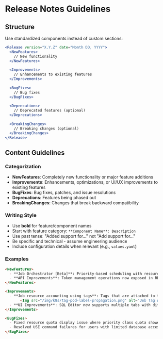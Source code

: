 # Release Notes Guidelines

## Structure

Use standardized components instead of custom sections:

```jsx
<Release version="X.Y.Z" date="Month DD, YYYY">
  <NewFeatures>
    // New functionality
  </NewFeatures>
  
  <Improvements>
    // Enhancements to existing features
  </Improvements>
  
  <BugFixes>
    // Bug fixes
  </BugFixes>
  
  <Deprecations>
    // Deprecated features (optional)
  </Deprecations>
  
  <BreakingChanges>
    // Breaking changes (optional)
  </BreakingChanges>
</Release>
```

## Content Guidelines

### Categorization
- **NewFeatures**: Completely new functionality or major feature additions
- **Improvements**: Enhancements, optimizations, or UI/UX improvements to existing features
- **BugFixes**: Bug fixes, patches, and issue resolutions
- **Deprecations**: Features being phased out
- **BreakingChanges**: Changes that break backward compatibility

### Writing Style
- Use **bold** for feature/component names
- Start with feature category: `**Component Name**: Description`
- Use past tense: "Added support for..." not "Add support for..."
- Be specific and technical - assume engineering audience
- Include configuration details when relevant (e.g., `values.yaml`)

### Examples
```markdown
<NewFeatures>
  - **Job Orchestrator [Beta]**: Priority-based scheduling with resource-aware execution. Enable with `jobOrchestrator.enabled` in `values.yaml`.
  - **API Improvements**: Token management operations now exposed in REST API/Swagger.
</NewFeatures>

<Improvements>
  - **Job resource accounting using tags**: Tags that are attached to the spark jobs will be propagated to the pod as labels, which could be used for resource management of jobs categorized by specific tags.
       <Img src="/img/k8s/tag-pod-label-propagation.png" alt="Job Tag As a Pod Label" />
  - **UI Improvements**: SQL Editor now supports multiple tabs with different compute/catalog combinations.
</Improvements>

<BugFixes>
  - Fixed resource quota display issue where priority class quota showed instead of namespace quota.
  - Resolved USE command failures for users with limited database access by adding catalog-level privileges.
</BugFixes>
```